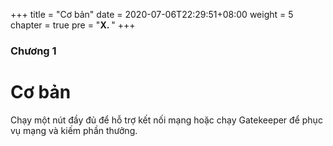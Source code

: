 +++
title = "Cơ bản"
date = 2020-07-06T22:29:51+08:00
weight = 5
chapter = true
pre = "<b>X. </b>"
+++

### Chương 1

# Cơ bản

Chạy một nút đầy đủ để hỗ trợ kết nối mạng hoặc chạy Gatekeeper để phục vụ mạng và kiếm phần thưởng.
